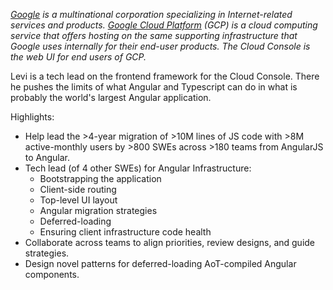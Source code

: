 _[Google][google-url] is a multinational corporation specializing in Internet-related services and products. [Google Cloud Platform][cloud-url] (GCP) is a cloud computing service that offers hosting on the same supporting infrastructure that Google uses internally for their end-user products. The Cloud Console is the web UI for end users of GCP._

Levi is a tech lead on the frontend framework for the Cloud Console. There he pushes the limits of what Angular and Typescript can do in what is probably the world's largest Angular application.

Highlights:

-   Help lead the >4-year migration of >10M lines of JS code with >8M active-monthly users by >800 SWEs across >180 teams from AngularJS to Angular.
-   Tech lead (of 4 other SWEs) for Angular Infrastructure:
    -   Bootstrapping the application
    -   Client-side routing
    -   Top-level UI layout
    -   Angular migration strategies
    -   Deferred-loading
    -   Ensuring client infrastructure code health
-   Collaborate across teams to align priorities, review designs, and guide strategies.
-   Design novel patterns for deferred-loading AoT-compiled Angular components.

[google-url]: https://google.com/about
[cloud-url]: https://cloud.google.com
